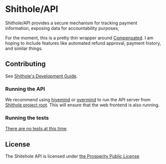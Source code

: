 # Shithole/API

Shithole/API provides a secure mechanism for tracking payment information, exposing data for accountability purposes,

For the moment, this is a pretty thin wrapper around [Compensated][compensated-source]. I am hoping to include features like automated refund approval, payment history, and similar things.

## Contributing

See [Shithole's Development Guide][contributing-development].

### Running the API

We recommend using [hivemind][hivemind] or [overmind] to run the API server from [Shithole project root][shithole-root]. This will ensure that the web frontend is also running.

### Running the tests

[There are no tests at this time][you-will-be].

## License

The Shitehole API is licensed under [the Prosperity Public License][license]



[you-will-be]: https://www.youtube.com/watch?v=g57LxM-GcSc

[contributing-development]: ../CONTRIBUTING.md#development-guide
[compensated-source]: https://github.com/zinc-collective/compensated/

[hivemind]: https://github.com/DarthSim/hivemind
[overmind]: https://github.com/DarthSim/overmind
[shithole-root]: ../
[shithole-api-root]: ./
[license]: ../LICENSE.md